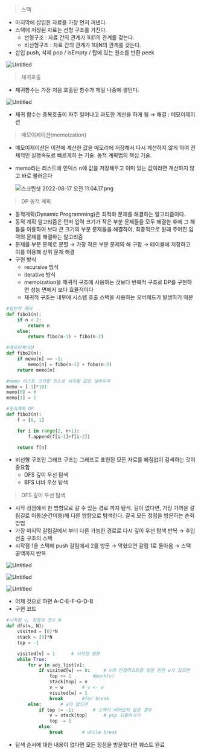 > 스택
> 
- 마지막에 삽입한 자료를 가장 먼저 꺼낸다.
- 스택에 저장된 자료는 선형 구조를 가진다.
    - 선형구조 : 자료 간의 관계가 1대1의 관계를 갖는다.
    - 비선형구조 : 자료 간의 관계가 1대N의 관계를 갖는다.
- 삽입 push, 삭제 pop / isEmpty / 탑에 있는 원소를 반환 peek

![Untitled](https://s3-us-west-2.amazonaws.com/secure.notion-static.com/e4246c36-e019-46ce-88e3-e7a5f4b128ba/Untitled.png)

> 재귀호출
> 
- 재귀함수는 가장 처음 호출된 함수가 제일 나중에 쌓인다.

![Untitled](https://s3-us-west-2.amazonaws.com/secure.notion-static.com/1220b5fe-1c92-437c-a864-1d2d44cd5172/Untitled.png)

- 재귀 함수는 중복호출이 자주 일어나고 과도한 계산을 하게 됨 → 해결 : 메모이제이션

> 메모이제이션(memoization)
> 
- 메모이제이션은 이전에 계산한 값을 메모리에 저장해서 다시 계산하지 않게 하여 전체적인 실행속도르 빠르게하 는 기술. 동적 계획법의 핵심 기술.
- memo라는 리스트에 인덱스 n에 값을 저장해두고 이미 있는 값이라면 계산하지 않고 바로 불러온다
    
    ![스크린샷 2022-08-17 오전 11.04.17.png](https://s3-us-west-2.amazonaws.com/secure.notion-static.com/116eb260-9db7-43c7-999f-53c5ee1e61ed/%E1%84%89%E1%85%B3%E1%84%8F%E1%85%B3%E1%84%85%E1%85%B5%E1%86%AB%E1%84%89%E1%85%A3%E1%86%BA_2022-08-17_%E1%84%8B%E1%85%A9%E1%84%8C%E1%85%A5%E1%86%AB_11.04.17.png)
    

> DP 동적 계획
> 
- 동적계획(Dynamic Programming)은 최적화 문제를 해결하는 알고리즘이다.
- 동적 계획 알고리즘은 먼저 입력 크기가 작은 부분 문제들을 모두 해결한 후에 그 해들을 이용하여 보다 큰 크기의 부분 문제들을 해결하여, 최종적으로 원래 주어진 입력의 문제를 해결하는 알고리즘
- 문제를 부분 문제로 분할 → 가장 작은 부분 문제의 해 구함 → 테이블에 저장하고 이를 이용해 상위 문제 해결
- 구현 방식
    - recursive 방식
    - iterative 방식
    - memoization을 재귀적 구조에 사용하는 것보다 반복적 구조로 DP를 구현하면 성능 면에서 보다 효율적이다
    - 재귀적 구조는 내부에 시스템 호출 스택을 사용하는 오버헤드가 발생하기 때문
    

```python
#일반적 재귀
def fibo1(n):
    if n < 2:
        return n
    else:
        return fibo(n-1) + fibo(n-2)

#메모이제이션
def fibo2(n):
    if memo[n] == -1:
        memo[n] = fibo(n-1) + fobo(n-2)
    return memo[n]

#memo 리스트 크기랑 최소로 시작할 값은 넣어두자
memo = [-1]*101
memo[0] = 0
memo[1] = 1

#동적계획 DP
def fibo3(n):
    f = [0, 1]

    for i in range(2, n+1):
        f.append(f[i-1]+f[i-2])

    return f[n]
```

- 비선형 구조인 그래프 구조는 그래프로 표현된 모든 자료를 빠짐없이 검색하는 것이 중요함
    - DFS 깊이 우선 탐색
    - BFS 너비 우선 탐색
    

> DFS 깊이 우선 탐색
> 
- 시작 정점에서 한 방향으로 갈 수 있는 경로 까지 탐색. 길이 없다면, 가장 가까운 갈림길로 이동(순간이동)해 다른 방향으로 탐색한다. 결국 모든 정점을 방문하는 순회방법
- 가장 마지막 갈림길에서 부터 다른 가능한 경로로 다시 깊이 우선 탐색 반복 → 후입선출 구조의 스택
- 시작점 1을 스택에 push 갈림에서 2를 방문 → 막혔으면 갈림 1로 돌아옴 → 스택 공백까지 반복

![Untitled](https://s3-us-west-2.amazonaws.com/secure.notion-static.com/e6276aa6-9751-4b59-b0e4-cceb1a7a396c/Untitled.png)

![Untitled](https://s3-us-west-2.amazonaws.com/secure.notion-static.com/8acf56bf-3ae3-4b34-b083-cbab13ce9cf7/Untitled.png)

![Untitled](https://s3-us-west-2.amazonaws.com/secure.notion-static.com/ebff7af6-30ed-40bd-9240-c28d9ff43218/Untitled.png)

- 어제 것으로 하면 A-C-E-F-G-D-B
- 구현 코드

```python
#시작점 v, 정점의 갯수 N
def dfs(v, N):
    visited = [0]*N
    stack = [0]*N
    top = -1

    visited[v] = 1      # 시작점 방문
    while True:
        for w in adj_list[v]:
            if visited[w] == 0:     # v의 인접리스트중 방문 안한 w가 있으면
                top += 1        #push(v)
                stack[top] = v
                v = w       # v <- w
                visited[w] = 1
                break       #for break
        else:       # w가 없으면
            if top != -1:       # 스택이 비어있지 않은 경우
                v = stack[top]      # pop 되돌아가기
                top -= 1
            else:
                break       # while break
```

- 탐색 순서에 대한 내용이 없다면 모든 정점을 방문했다면 퀘스트 완료